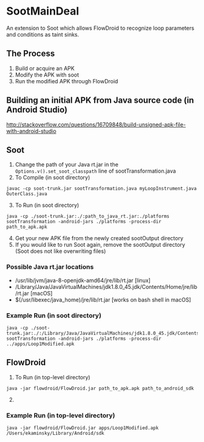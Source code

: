 # SootMainDeal #
An extension to Soot which allows FlowDroid to recognize loop parameters and conditions as taint sinks.

## The Process ##
1) Build or acquire an APK  
2) Modify the APK with soot  
3) Run the modified APK through FlowDroid  

## Building an initial APK from Java source code (in Android Studio) ##
http://stackoverflow.com/questions/16709848/build-unsigned-apk-file-with-android-studio

## Soot ##
1) Change the path of your Java rt.jar in the `Options.v().set_soot_classpath` line of sootTransformation.java  
2) To Compile (in soot directory)
```
javac -cp soot-trunk.jar sootTransformation.java myLoopInstrument.java OuterClass.java
```

3) To Run (in soot directory)
```
java -cp ./soot-trunk.jar:./:path_to_java_rt.jar:./platforms sootTransformation -android-jars ./platforms -process-dir path_to_apk.apk
```

4) Get your new APK file from the newly created sootOutput directory  
5) If you would like to run Soot again, remove the sootOutput directory (Soot does not like overwriting files)

### Possible Java rt.jar locations ###
* /usr/lib/jvm/java-8-openjdk-amd64/jre/lib/rt.jar [linux]
* /Library/Java/JavaVirtualMachines/jdk1.8.0_45.jdk/Contents/Home/jre/lib/rt.jar [macOS]
* $(/usr/libexec/java_home)/jre/lib/rt.jar [works on bash shell in macOS]

### Example Run (in soot directory) ###
```
java -cp ./soot-trunk.jar:./:/Library/Java/JavaVirtualMachines/jdk1.8.0_45.jdk/Contents/Home/jre/lib/rt.jar:./platforms sootTransformation -android-jars ./platforms -process-dir ../apps/Loop1Modified.apk
```

## FlowDroid ##
1) To Run (in top-level directory)
```
java -jar flowdroid/FlowDroid.jar path_to_apk.apk path_to_android_sdk
```

2) 

### Example Run (in top-level directory) ###
```
java -jar flowdroid/FlowDroid.jar apps/Loop1Modified.apk /Users/ekaminsky/Library/Android/sdk
```







